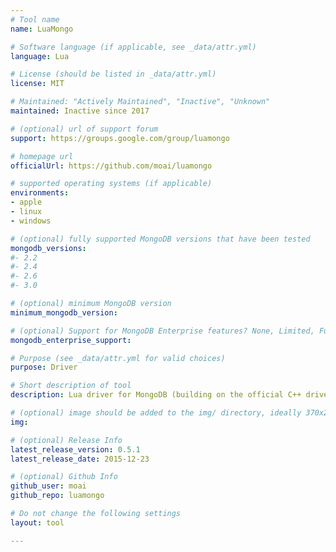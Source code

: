 ```yaml
---
# Tool name
name: LuaMongo

# Software language (if applicable, see _data/attr.yml)
language: Lua

# License (should be listed in _data/attr.yml)
license: MIT

# Maintained: "Actively Maintained", "Inactive", "Unknown"
maintained: Inactive since 2017

# (optional) url of support forum
support: https://groups.google.com/group/luamongo

# homepage url
officialUrl: https://github.com/moai/luamongo

# supported operating systems (if applicable)
environments:
- apple
- linux
- windows

# (optional) fully supported MongoDB versions that have been tested
mongodb_versions:
#- 2.2
#- 2.4
#- 2.6
#- 3.0

# (optional) minimum MongoDB version
minimum_mongodb_version:

# (optional) Support for MongoDB Enterprise features? None, Limited, Full
mongodb_enterprise_support: 

# Purpose (see _data/attr.yml for valid choices)
purpose: Driver

# Short description of tool
description: Lua driver for MongoDB (building on the official C++ driver).

# (optional) image should be added to the img/ directory, ideally 370x200px
img: 

# (optional) Release Info
latest_release_version: 0.5.1
latest_release_date: 2015-12-23

# (optional) Github Info
github_user: moai
github_repo: luamongo

# Do not change the following settings
layout: tool

---
```

